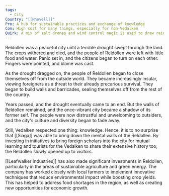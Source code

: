 ```yaml
---
tags:
  - City
Country: "[[Nhovell]]"
Pro: A hub for sustainable practices and exchange of knowledge
Con: High cost for many things, especially for non-Vedalken
Quirk: A mix of salt drones and wind control magic is used to draw rain from the skies, a daily ritual observed at midnight
---
```

Reldollen was a peaceful city until a terrible drought swept through the land. The crops withered and died, and the people of Reldollen were left with little food and water. Panic set in, and the citizens began to turn on each other. Fingers were pointed, and blame was cast.

As the drought dragged on, the people of Reldollen began to close themselves off from the outside world. They became increasingly insular, viewing foreigners as a threat to their already precarious survival. They began to build walls and barricades, sealing themselves off from the rest of the country.

Years passed, and the drought eventually came to an end. But the walls of Reldollen remained, and the once-vibrant city became a shadow of its former self. The people were now distrustful and unwelcoming to outsiders, and the city's culture and diversity began to fade away.

Still, Vedalken respected one thing: knowledge. Hence, it is to no surprise that [[Siaga]] was able to bring down the mental walls of the Reldollen. By investing in initiatives to bring foreign scholars into the city for mutual learning and tourists for the Vedalken to share their extensive history too, the Reldollen slowly opened up to visitors.

[[Leafwalker Industries]] has also made significant investments in Reldollen, particularly in the areas of sustainable agriculture and green energy. The company has worked closely with local farmers to implement innovative techniques that reduce environmental impact while boosting crop yields. This has helped to address food shortages in the region, as well as creating new opportunities for economic growth.